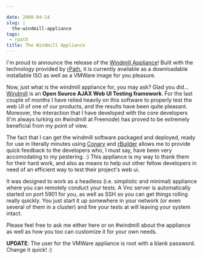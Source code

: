 ```yaml
---

date: 2008-04-14
slug: |
  the-windmill-appliance
tags:
 - rpath
title: The Windmill Appliance
---
```


I'm proud to announce the release of the [Windmill
Appliance](http://www.rpath.org/rbuilder/project/windmill/releases)!
Built with the technology provided by [rPath](http://www.rpath.com), it
is currently available as a downloadable installable ISO as well as a
VMWare image for you pleasure.

Now, just what is the windmill appliance for, you may ask? Glad you
did... [Windmill](http://windmill.osafoundation.org/) is an **Open
Source AJAX Web UI Testing framework**. For the last couple of months I
have relied heavily on this software to properly test the web UI of one
of our products, and the results have been quite pleasant. Moreover, the
interaction that I have developed with the core developers (I'm always
lurking on \#windmill at Freenode) has proved to be extremely beneficial
from my point of view.

The fact that I can get the windmill software packaged and deployed,
ready for use in literally minutes using
[Conary](http://wiki.rpath.com/wiki/Conary) and
[rBuilder](http://www.rpath.com/corp/products-rbuilder.html) allows me
to provide quick feedback to the developers who, I must say, have been
very accomodating to my pestering. :) This appliance is my way to thank
them for their hard work, and also as means to help out other fellow
developers in need of an efficient way to test their project's web ui.

It was designed to work as a headless (i.e. simplistic and minimal)
appliance where you can remotely conduct your tests. A Vnc server is
automatically started on port 5901 for you, as well as SSH so you can
get things rolling really quickly. You just start it up somewhere in
your network (or even several of them in a cluster) and fire your tests
at will leaving your system intact.

Please feel free to ask me either here or on \#windmill about the
appliance as well as how you too can customize it for your own needs.

**UPDATE**: The user for the VMWare appliance is root with a blank
password. Change it quick! :)
